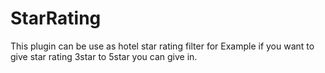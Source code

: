 # StarRating
This plugin can be use as hotel star rating filter 
for Example if you want to give star rating 3star to 5star 
you can give in.

